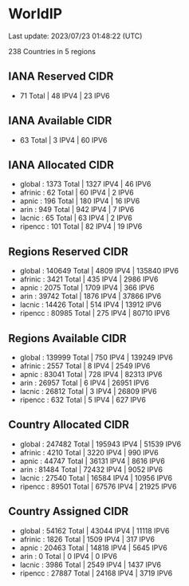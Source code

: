 # WorldIP

Last update: 2023/07/23 01:48:22 (UTC)

238 Countries in 5 regions

## IANA Reserved CIDR

- 71 Total | 48 IPV4 | 23 IPV6

## IANA Available CIDR

- 63 Total | 3 IPV4 | 60 IPV6

## IANA Allocated CIDR

- global : 1373 Total | 1327 IPV4 | 46 IPV6
- afrinic : 62 Total | 60 IPV4 | 2 IPV6
- apnic : 196 Total | 180 IPV4 | 16 IPV6
- arin : 949 Total | 942 IPV4 | 7 IPV6
- lacnic : 65 Total | 63 IPV4 | 2 IPV6
- ripencc : 101 Total | 82 IPV4 | 19 IPV6

## Regions Reserved CIDR

- global : 140649 Total | 4809 IPV4 | 135840 IPV6
- afrinic : 3421 Total | 435 IPV4 | 2986 IPV6
- apnic : 2075 Total | 1709 IPV4 | 366 IPV6
- arin : 39742 Total | 1876 IPV4 | 37866 IPV6
- lacnic : 14426 Total | 514 IPV4 | 13912 IPV6
- ripencc : 80985 Total | 275 IPV4 | 80710 IPV6

## Regions Available CIDR

- global : 139999 Total | 750 IPV4 | 139249 IPV6
- afrinic : 2557 Total | 8 IPV4 | 2549 IPV6
- apnic : 83041 Total | 728 IPV4 | 82313 IPV6
- arin : 26957 Total | 6 IPV4 | 26951 IPV6
- lacnic : 26812 Total | 3 IPV4 | 26809 IPV6
- ripencc : 632 Total | 5 IPV4 | 627 IPV6

## Country Allocated CIDR

- global : 247482 Total | 195943 IPV4 | 51539 IPV6
- afrinic : 4210 Total | 3220 IPV4 | 990 IPV6
- apnic : 44747 Total | 36131 IPV4 | 8616 IPV6
- arin : 81484 Total | 72432 IPV4 | 9052 IPV6
- lacnic : 27540 Total | 16584 IPV4 | 10956 IPV6
- ripencc : 89501 Total | 67576 IPV4 | 21925 IPV6

## Country Assigned CIDR

- global : 54162 Total | 43044 IPV4 | 11118 IPV6
- afrinic : 1826 Total | 1509 IPV4 | 317 IPV6
- apnic : 20463 Total | 14818 IPV4 | 5645 IPV6
- arin : 0 Total | 0 IPV4 | 0 IPV6
- lacnic : 3986 Total | 2549 IPV4 | 1437 IPV6
- ripencc : 27887 Total | 24168 IPV4 | 3719 IPV6
